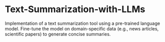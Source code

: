 # Text-Summarization-with-LLMs
Implementation of a text summarization tool using a pre-trained language model. Fine-tune the model on domain-specific data (e.g., news articles, scientific papers) to generate concise summaries.
